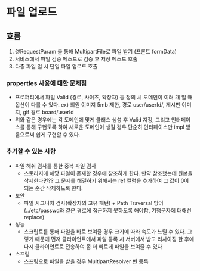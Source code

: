 # 파일 업로드

## 흐름
1. @RequestParam 을 통해 MultipartFile로 파일 받기 (프론트 formData)
2. 서비스에서 파일 검증 메소드로 검증 후 저장 메소드 호출
3. 다중 파일 일 시 단일 파일 업로드 호출

### properties 사용에 대한 문제점
- 프로퍼티에서 파일 Valid (경로, 사이즈, 확장자) 등 정의 시 도메인이 여러 개 일 때 옵션이 다를 수 있다. ex) 회원 이미지 5mb 제한, 경로 user/userId/, 게시판 이미지, gif 경로 board/userId
- 위와 같은 경우에는 각 도메인에 맞게 클래스 생성 후 Valid 지정, 그리고 인터페이스를 통해 구현토록 하여 새로운 도메인이 생길 경우 단순히 인터페이스만 impl 받음으로써 쉽게 구현할 수 있다.


### 추가할 수 있는 사항
- 파일 해쉬 검사를 통한 중복 파일 검사
  - 스토리지에 해당 파일이 존재할 경우에 참조하게 한다. 만약 참조했는데 원본을 삭제한다면?? 그 문제를 해결하기 위해서는 ref 컬럼을 추가하여 그 값이 0이 되는 순간 삭제하도록 한다.
- 보안
  - 파일 시그니처 검사(확장자의 고유 패턴) + Path Traversal 방어 (../etc/passwd와 같은 경로에 접근하지 못하도록 해야함, 기행문자에 대해선 replace)
- 성능
  - 스크립트를 통해 파일을 바로 보여줄 경우 크기에 따라 속도가 느릴 수 있다. 그렇기 때문에 먼저 클라이언트에서 파일 등록 시 서버에서 받고 리사이징 한 후에 다시 클라이언트로 전송하여 좀 더 빠르게 파일을 보여줄 수 있다
- 스프링
  - 스프링으로 파일을 받을 경우 MultipartResolver 빈 등록